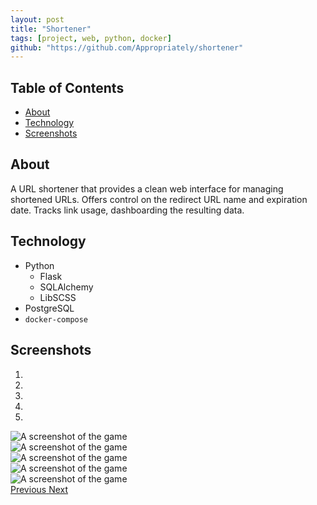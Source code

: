 ```yaml
---
layout: post
title: "Shortener"
tags: [project, web, python, docker]
github: "https://github.com/Appropriately/shortener"
---
```


## Table of Contents <!-- omit in TOC -->

- [About](#about)
- [Technology](#technology)
- [Screenshots](#screenshots)

## About

A URL shortener that provides a clean web interface for managing shortened URLs. Offers control on the redirect URL name and expiration date. Tracks link usage, dashboarding the resulting data.

## Technology

- Python
  - Flask
  - SQLAlchemy
  - LibSCSS
- PostgreSQL
- `docker-compose`

## Screenshots

<div id="carousel" class="carousel slide" data-ride="carousel" markdown="0">
  <ol class="carousel-indicators">
    <li data-target="#carousel" data-slide-to="0" class="active"></li>
    <li data-target="#carousel" data-slide-to="1"></li>
    <li data-target="#carousel" data-slide-to="2"></li>
    <li data-target="#carousel" data-slide-to="3"></li>
    <li data-target="#carousel" data-slide-to="4"></li>
  </ol>
  <div class="carousel-inner">
    <div class="carousel-item active">
      <img src="/assets/images/almost-pong/AlmostPong5.png" class="d-block w-100" alt="A screenshot of the game">
    </div>
    <div class="carousel-item">
      <img src="/assets/images/almost-pong/AlmostPong1.png" class="d-block w-100" alt="A screenshot of the game">
    </div>
    <div class="carousel-item">
      <img src="/assets/images/almost-pong/AlmostPong2.png" class="d-block w-100" alt="A screenshot of the game">
    </div>
    <div class="carousel-item">
      <img src="/assets/images/almost-pong/AlmostPong3.png" class="d-block w-100" alt="A screenshot of the game">
    </div>
    <div class="carousel-item">
      <img src="/assets/images/almost-pong/AlmostPong4.png" class="d-block w-100" alt="A screenshot of the game">
    </div>
  </div>
  <a class="carousel-control-prev" href="#carousel" role="button" data-slide="prev">
    <span class="carousel-control-prev-icon" aria-hidden="true"></span>
    <span class="sr-only">Previous</span>
  </a>
  <a class="carousel-control-next" href="#carousel" role="button" data-slide="next">
    <span class="carousel-control-next-icon" aria-hidden="true"></span>
    <span class="sr-only">Next</span>
  </a>
</div>
